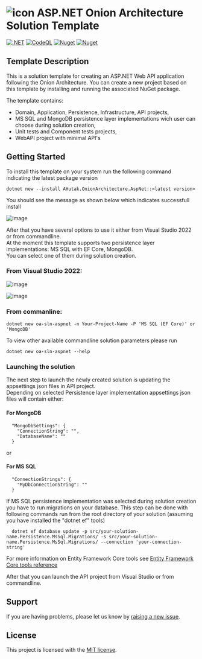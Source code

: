 # ![icon](https://raw.githubusercontent.com/agutak/aspnet-onion-template/master/templates/aspnet6.onion/.template.config/icon.png) ASP.NET Onion Architecture Solution Template
[![.NET](https://github.com/agutak/aspnet-clean-template/actions/workflows/build-test-dotnet.yml/badge.svg?branch=master)](https://github.com/agutak/aspnet-clean-template/actions/workflows/build-test-dotnet.yml)
[![CodeQL](https://github.com/agutak/aspnet-clean-template/actions/workflows/codeql-analysis.yml/badge.svg)](https://github.com/agutak/aspnet-clean-template/actions/workflows/codeql-analysis.yml)
[![Nuget](https://img.shields.io/nuget/vpre/AHutak.OnionArchitecture.AspNet?label=NuGet)](https://www.nuget.org/packages/AHutak.OnionArchitecture.AspNet)
[![Nuget](https://img.shields.io/nuget/dt/AHutak.OnionArchitecture.AspNet?label=Downloads)](https://www.nuget.org/packages/AHutak.OnionArchitecture.AspNet)

## Template Description
This is a solution template for creating an ASP.NET Web API application following the Onion Architecture. You can create a new project based on this template by installing and running the associated NuGet package.

The template contains:
- Domain, Application, Persistence, Infrastructure, API projects,
- MS SQL and MongoDB persistence layer implementations wich user can choose during solution creation,
- Unit tests and Component tests projects,
- WebAPI project with minimal API's

## Getting Started

To install this template on your system run the following command indicating the latest package version

``` dotnet new --install AHutak.OnionArchitecture.AspNet::<latest version> ```

You should see the message as shown below which indicates successfull install

![image](https://user-images.githubusercontent.com/25172188/182178033-81915e64-19e4-4cec-845f-ec44d6dc1048.png)

After that you have several options to use it either from Visual Studio 2022 or from commandline.  
At the moment this template supports two persistence layer implementations: MS SQL with EF Core, MongoDB.  
You can select one of them during solution creation.

### From Visual Studio 2022:

![image](https://user-images.githubusercontent.com/25172188/182181390-03ede690-426e-49a3-85a6-f588b8edb60a.png)

![image](https://user-images.githubusercontent.com/25172188/182181727-e2fda348-8eca-4dad-8bdd-479b0e7cf428.png)

### From commanline:

``` dotnet new oa-sln-aspnet -n Your-Project-Name -P 'MS SQL (EF Core)' or 'MongoDB' ```

To view other available commandline solution parameters please run

``` dotnet new oa-sln-aspnet --help ```

### Launching the solution

The next step to launch the newly created solution is updating the appsettings json files in API project.  
Depending on selected Persistence layer implementation appsettings json files will contain either: 

#### For MongoDB
``` 
  "MongoDbSettings": {
    "ConnectionString": "",
    "DatabaseName": ""
  }
```

or

#### For MS SQL
``` 
  "ConnectionStrings": {
    "MyDbConnectionString": ""
  }
```

If MS SQL persistence implementation was selected during solution creation you have to run migrations on your database.
This step can be done with following commands run from the root directory of your solution (assuming you have installed the "dotnet ef" tools)

``` 
  dotnet ef database update -p src/your-solution-name.Persistence.MsSql.Migrations/ -s src/your-solution-name.Persistence.MsSql.Migrations/ --connection 'your-connection-string' 
```

For more information on Entity Framework Core tools see [Entity Framework Core tools reference](https://docs.microsoft.com/en-us/ef/core/cli/dotnet)


After that you can launch the API project from Visual Studio or from commandline.

## Support

If you are having problems, please let us know by [raising a new issue](https://github.com/agutak/aspnet-onion-template/issues/new/choose).

## License

This project is licensed with the [MIT license](LICENSE).
